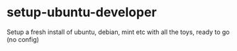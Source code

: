# setup-ubuntu-developer
Setup a fresh install of ubuntu, debian, mint etc with all the toys, ready to go (no config)
